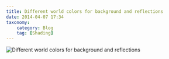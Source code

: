 ```yaml
---
title: Different world colors for background and reflections
date: 2014-04-07 17:34
taxonomy:
    category: Blog
    tag: [Shading]
---
```


![Different world colors for background and reflections][1]

  [1]: http://i.stack.imgur.com/IxhMl.jpg
